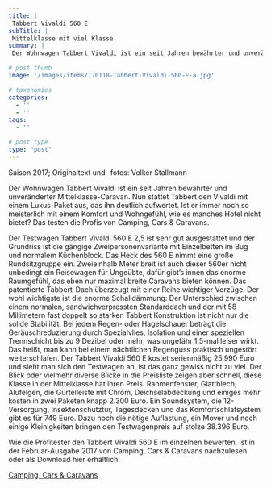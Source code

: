 ```yaml
---
title: |
 Tabbert Vivaldi 560 E
subTitle: |
 Mittelklasse mit viel Klasse
summary: |
 Der Wohnwagen Tabbert Vivaldi ist ein seit Jahren bewährter und unveränderter Mittelklasse-Caravan. Nun stattet Tabbert den Vivaldi mit einem Luxus-Paket aus, das ihn deutlich aufwertet. Ist er immer noch so meisterlich mit einem Komfort und Wohngefühl, wie es manches Hotel nicht bietet? Das testen die Profis von Camping, Cars & Caravans.

# post thumb
image: '/images/items/170118-Tabbert-Vivaldi-560-E-a.jpg'

# taxonomies
categories: 
  - ''
  - ''
tags:
  - ''

# post type
type: "post"
---
```


Saison 2017; Originaltext und -fotos: Volker Stallmann  

Der Wohnwagen Tabbert Vivaldi ist ein seit Jahren bewährter und unveränderter Mittelklasse-Caravan. Nun stattet Tabbert den Vivaldi mit einem Luxus-Paket aus, das ihn deutlich aufwertet. Ist er immer noch so meisterlich mit einem Komfort und Wohngefühl, wie es manches Hotel nicht bietet? Das testen die Profis von Camping, Cars & Caravans.  

Der Testwagen Tabbert Vivaldi 560 E 2,5 ist sehr gut ausgestattet und der Grundriss ist die gängige Zweipersonenvariante mit Einzelbetten im Bug und normalem Küchenblock. Das Heck des 560 E nimmt eine große Rundsitzgruppe ein. Zweieinhalb Meter breit ist auch dieser 560er nicht unbedingt ein Reisewagen für Ungeübte, dafür gibt’s innen das enorme Raumgefühl, das eben nur maximal breite Caravans bieten können. Das patentierte Tabbert-Dach überzeugt mit einer Reihe wichtiger Vorzüge. Der wohl wichtigste ist die enorme Schalldämmung: Der Unterschied zwischen einem normalen, sandwichverpressten Standarddach und der mit 58 Millimetern fast doppelt so starken Tabbert Konstruktion ist nicht nur die solide Stabilität. Bei jedem Regen- oder Hagelschauer beträgt die Geräuschreduzierung durch Spezialvlies, Isolation und einer speziellen Trennschicht bis zu 9 Dezibel oder mehr, was ungefähr 1,5-mal leiser wirkt. Das heißt, man kann bei einem nächtlichen Regenguss praktisch ungestört weiterschlafen. Der Tabbert Vivaldi 560 E kostet serienmäßig 25.990 Euro und sieht man sich den Testwagen an, ist das ganz gewiss nicht zu viel. Der Blick oder vielmehr diverse Blicke in die Preisliste zeigen aber schnell, diese Klasse in der Mittelklasse hat ihren Preis. Rahmenfenster, Glattblech, Alufelgen, die Gürtelleiste mit Chrom, Deichselabdeckung und einiges mehr kosten in zwei Paketen knapp 2.300 Euro. Ein Soundsystem, die 12-Versorgung, Insektenschutztür, Tagesdecken und das Komfortschlafsystem gibt es für 749 Euro. Dazu noch die nötige Auflastung, ein Mover und noch einige Kleinigkeiten bringen den Testwagenpreis auf stolze 38.396 Euro.  

Wie die Profitester den Tabbert Vivaldi 560 E im einzelnen bewerten, ist in der Februar-Ausgabe 2017 von Camping, Cars & Caravans nachzulesen oder als Download hier erhältlich:  

[Camping, Cars & Caravans](http://camping-cars-caravans.de)